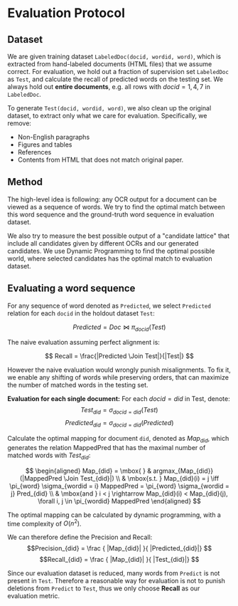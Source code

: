 Evaluation Protocol
====

## Dataset

We are given training dataset `LabeledDoc(docid, wordid, word)`, which is extracted from hand-labeled documents (HTML files) that we assume correct. For evaluation, we hold out a fraction of supervision set `LabeledDoc` as `Test`, and calculate the recall of predicted words on the testing set. We always hold out **entire documents**, e.g. all rows with $docid = 1, 4, 7$ in `LabeledDoc`. 

To generate `Test(docid, wordid, word)`, we also clean up the original dataset, to extract only what we care for evaluation. Specifically, we remove:

- Non-English paragraphs
- Figures and tables
- References
- Contents from HTML that does not match original paper.

## Method

The high-level idea is following: any OCR output for a document can be viewed as a sequence of words. We try to find the optimal match between this word sequence and the ground-truth word sequence in evaluation dataset.

We also try to measure the best possible output of a "candidate lattice" that include all candidates given by different OCRs and our generated candidates. We use Dynamic Programming to find the optimal possible world, where selected candidates has the optimal match to evaluation dataset.

## Evaluating a word sequence

For any sequence of word denoted as `Predicted`, we select `Predicted` relation for each `docid` in the holdout dataset `Test`: 

$$ Predicted = Doc \Join \pi_{docid}(Test) $$

The naive evaluation assuming perfect alignment is:

$$ Recall = \frac{|Predicted \Join Test|}{|Test|} $$

However the naive evaluation would wrongly punish misalignments. To fix it, we enable any shifting of words while preserving orders, that can maximize the number of matched words in the testing set.

**Evaluation for each single document:** 
For each $docid = did$ in Test, denote: 
$$Test_{did} = \sigma_{docid=did}(Test)$$
$$Predicted_{did} = \sigma_{docid=did}(Predicted)$$ 


Calculate the optimal mapping for document `did`, denoted as $Map_{did}$, which generates the relation MappedPred that has the maximal number of matched words with $Test_{did}$:


<!-- $$ s.t. Map_{did}(i) = j \iff MappedPred(docid, i) = Pred(j) $$ -->


$$
\begin{aligned}
Map_{did} = \mbox{ }
      & argmax_{Map_{did}}(|MappedPred \Join Test_{did}|) \\
      &  \mbox{s.t.  } Map_{did}(i) = j \iff
                \pi_{word} \sigma_{wordid = i} MappedPred = \pi_{word} \sigma_{wordid = j} Pred_{did} \\
      & \mbox{and  }
                i < j \rightarrow Map_{did}(i) < Map_{did}(j), \forall i, j \in \pi_{wordid} MappedPred 
\end{aligned}
$$

<!-- 
% \left\{
%         \begin{array}{ll}
%                 True  & \mbox{if } c_i \in 1gram \\
%                 False & \mbox{if } c_i \not\in 1gram \vee \exists c_j, \mbox{s.t. } f(v, c_j)=True
%         \end{array}
% \right.



$$ Map_{did} = argmax_{Map_{did}}(|MappedPred \Join Test_{did}|) $$
$$ s.t.  Map_{did}(i) = j \iff
\pi_{word} \sigma_{wordid = i} MappedPred
= \pi_{word} \sigma_{wordid = j} Pred_{did} $$
$$ \bigwedge
i < j \rightarrow Map_{did}(i) < Map_{did}(j), \forall i, j \in \pi_{wordid} MappedPred $$

 -->


The optimal mapping can be calculated by dynamic programming, with a time complexity of $O(n^2)$.

We can therefore define the Precision and Recall:
$$Precision_{did} = \frac { |Map_{did}| }{ |Predicted_{did}|} $$
$$Recall_{did} = \frac { |Map_{did}| }{ |Test_{did}|} $$

Since our evaluation dataset is reduced, many words from `Predict` is not present in `Test`. Therefore a reasonable way for evaluation is not to punish deletions from `Predict` to `Test`, thus we only choose **Recall** as our evaluation metric.

<!-- And we can use the F1 score for evaluating the overall performance:

$$F1_{did} = \frac{2Precision_{did}Recall_{did}}{Precision_{did} + Recall_{did}}$$
 -->